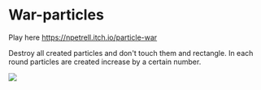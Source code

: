 # War-particles

Play here
https://npetrell.itch.io/particle-war

Destroy all created particles and don't touch them and rectangle. In each round particles are created increase by a certain number.

   ![](https://github.com/npetrelli/war-particles/blob/master/GameGif.gif)
